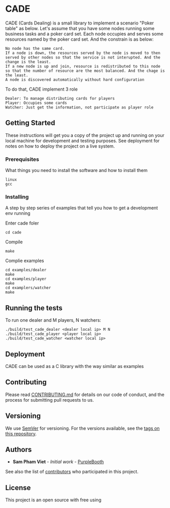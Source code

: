 # CADE

CADE (Cards Dealing) is a small library to implement a scenario "Poker table" as below. Let's assume that you have some nodes running some business tasks and a poker card set. Each node occupies and serves some resources named by the poker card set. And the constrain is as below:
```
No node has the same card.
If a node is down, the resources served by the node is moved to then served by other nodes so that the service is not interupted. And the change is the least.
If a new node is up and join, resource is redistributed to this node so that the number of resource are the most balanced. And the chage is the least.
A node is discovered automatically without hard configuration
```
To do that, CADE implement 3 role
```
Dealer: To manage distributing cards for players
Player: Occupies some cards
Watcher: Just get the information, not participate as player role
```


## Getting Started

These instructions will get you a copy of the project up and running on your local machine for development and testing purposes. See deployment for notes on how to deploy the project on a live system.

### Prerequisites

What things you need to install the software and how to install them

```
linux
gcc
```

### Installing

A step by step series of examples that tell you how to get a development env running

Enter cade foler
```
cd cade
```

Compile

```
make
```

Complie examples
```
cd examples/dealer
make
cd examples/player
make
cd examplers/watcher
make
```

## Running the tests

To run one dealer and M players, N watchers:
```
./build/test_cade_dealer <dealer local ip> M N
./build/test_cade_player <player local ip>
./build/test_cade_watcher <watcher local ip>
```

## Deployment

CADE can be used as a C library with the way similar as examples


## Contributing

Please read [CONTRIBUTING.md](https://gist.github.com/sampv) for details on our code of conduct, and the process for submitting pull requests to us.

## Versioning

We use [SemVer](http://semver.org/) for versioning. For the versions available, see the [tags on this repository](https://github.com/your/project/tags). 

## Authors

* **Sam Pham Viet** - *Initial work* - [PurpleBooth](https://github.com/sampv)

See also the list of [contributors](https://github.com/your/project/contributors) who participated in this project.

## License

This project is an open source with free using
